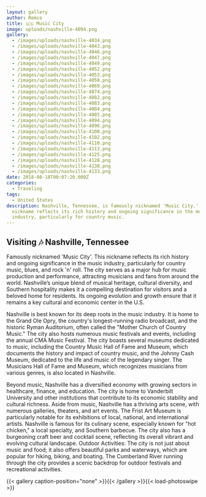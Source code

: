 ```yaml
---
layout: gallery
author: Remco
title: 🇺🇸 Music City
image: uploads/nashville-4094.png
gallery:
  - /images/uploads/nashville-4034.png
  - /images/uploads/nashville-4043.png
  - /images/uploads/nashville-4046.png
  - /images/uploads/nashville-4047.png
  - /images/uploads/nashville-4049.png
  - /images/uploads/nashville-4052.png
  - /images/uploads/nashville-4053.png
  - /images/uploads/nashville-4058.png
  - /images/uploads/nashville-4069.png
  - /images/uploads/nashville-4074.png
  - /images/uploads/nashville-4082.png
  - /images/uploads/nashville-4083.png
  - /images/uploads/nashville-4084.png
  - /images/uploads/nashville-4085.png
  - /images/uploads/nashville-4094.png
  - /images/uploads/nashville-4096.png
  - /images/uploads/nashville-4100.png
  - /images/uploads/nashville-4102.png
  - /images/uploads/nashville-4110.png
  - /images/uploads/nashville-4113.png
  - /images/uploads/nashville-4125.png
  - /images/uploads/nashville-4128.png
  - /images/uploads/nashville-4130.png
  - /images/uploads/nashville-4133.png
date: 2018-08-18T00:07:20.000Z
categories:
  - Traveling
tags:
  - United States
description: Nashville, Tennessee, is famously nicknamed 'Music City.' This
  nickname reflects its rich history and ongoing significance in the music
  industry, particularly for country music.
---
```


## Visiting 🎶 Nashville, Tennessee

Famously nicknamed 'Music City'. This nickname reflects its rich history and ongoing significance in the music industry, particularly for country music, blues, and rock 'n' roll. The city serves as a major hub for music production and performance, attracting musicians and fans from around the world. Nashville’s unique blend of musical heritage, cultural diversity, and Southern hospitality makes it a compelling destination for visitors and a beloved home for residents. Its ongoing evolution and growth ensure that it remains a key cultural and economic center in the U.S.

Nashville is best known for its deep roots in the music industry. It is home to the Grand Ole Opry, the country's longest-running radio broadcast, and the historic Ryman Auditorium, often called the "Mother Church of Country Music." The city also hosts numerous music festivals and events, including the annual CMA Music Festival. The city boasts several museums dedicated to music, including the Country Music Hall of Fame and Museum, which documents the history and impact of country music, and the Johnny Cash Museum, dedicated to the life and music of the legendary singer. The Musicians Hall of Fame and Museum, which recognizes musicians from various genres, is also located in Nashville.

Beyond music, Nashville has a diversified economy with growing sectors in healthcare, finance, and education. The city is home to Vanderbilt University and other institutions that contribute to its economic stability and cultural richness. Aside from music, Nashville has a thriving arts scene, with numerous galleries, theaters, and art events. The Frist Art Museum is particularly notable for its exhibitions of local, national, and international artists. Nashville is famous for its culinary scene, especially known for "hot chicken," a local specialty, and Southern barbecue. The city also has a burgeoning craft beer and cocktail scene, reflecting its overall vibrant and evolving cultural landscape.
Outdoor Activities: The city is not just about music and food; it also offers beautiful parks and waterways, which are popular for hiking, biking, and boating. The Cumberland River running through the city provides a scenic backdrop for outdoor festivals and recreational activities.

{{< gallery caption-position="none" >}}{{< /gallery >}}{{< load-photoswipe >}}
